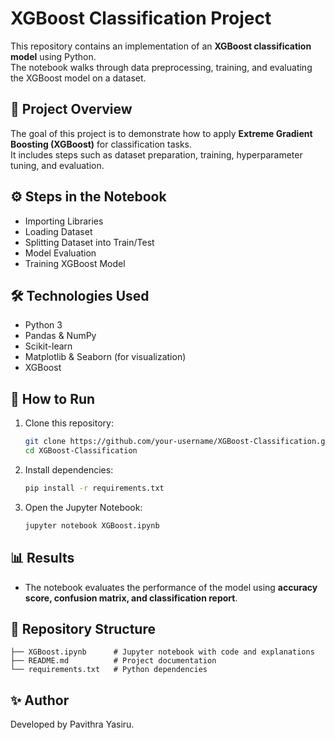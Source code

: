 # XGBoost Classification Project

This repository contains an implementation of an **XGBoost classification model** using Python.  
The notebook walks through data preprocessing, training, and evaluating the XGBoost model on a dataset.

## 📌 Project Overview
The goal of this project is to demonstrate how to apply **Extreme Gradient Boosting (XGBoost)** for classification tasks.  
It includes steps such as dataset preparation, training, hyperparameter tuning, and evaluation.

## ⚙️ Steps in the Notebook
- Importing Libraries
- Loading Dataset
- Splitting Dataset into Train/Test
- Model Evaluation
- Training XGBoost Model

## 🛠️ Technologies Used
- Python 3
- Pandas & NumPy
- Scikit-learn
- Matplotlib & Seaborn (for visualization)
- XGBoost

## 🚀 How to Run
1. Clone this repository:
   ```bash
   git clone https://github.com/your-username/XGBoost-Classification.git
   cd XGBoost-Classification
   ```

2. Install dependencies:
   ```bash
   pip install -r requirements.txt
   ```

3. Open the Jupyter Notebook:
   ```bash
   jupyter notebook XGBoost.ipynb
   ```

## 📊 Results
- The notebook evaluates the performance of the model using **accuracy score, confusion matrix, and classification report**.

## 📂 Repository Structure
```
├── XGBoost.ipynb      # Jupyter notebook with code and explanations
├── README.md          # Project documentation
└── requirements.txt   # Python dependencies
```

## ✨ Author
Developed by Pavithra Yasiru.
